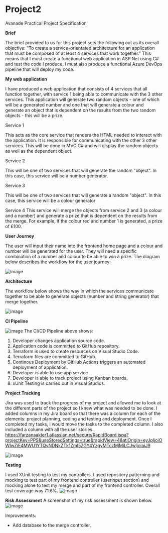# Project2

Avanade Practical Project Specification

**Brief**

The brief provided to us for this project sets the following out as its overall objective: "To create a service-orientated architecture for an application that must be composed of at least 4 services that work together."
This means that I must create a functional web application in ASP.Net using C# and test the code I produce. I must also produce a functional Azure DevOps pipeline that will deploy my code.


**My web application**

I have produced a web application that consists of 4 services that all function together, with service 1 being able to communicate with the 3 other services. This application will generate two random objects - one of which will be a generated number and one that will generate a colour and generate an object that is dependent on the results from the two random objects - this will be a prize. 

Service 1

This acts as the core service that renders the HTML needed to interact with the application. It is responsible for communicating with the other 3 other services. This will be done in MVC C# and will display the random objects as well as the dependent object.

Service 2

This will be one of two services that will generate the random "object". In this case, this service will be a number generator. 

Service 3

This will be one of two services that will generate a random "object". In this case, this service will be a colour generator

Service 4
This service will merge the objects from service 2 and 3 (a colour and a number) and generate a prize that is dependent on the results from the merge. For example, if the colour red and number 1 is generated, a prize of £100. 

**User Journey**

The user will input their name into the frontend home page and a colour and number will be generated for the user. They will need a specific combination of a number and colour to be able to win a prize. The diagram below describes the workflow for the user journey:

![image](https://user-images.githubusercontent.com/70802911/123049838-e6f30080-d3f7-11eb-9cd8-8823afc8ec74.png)


**Architecture**

The workflow below shows the way in which the services communicate together to be able to generate objects (number and string generator) that merge together.

![image](https://user-images.githubusercontent.com/70802911/123052221-82857080-d3fa-11eb-8d48-f326f3849306.png)


**CI Pipeline**

![image](https://user-images.githubusercontent.com/70802911/123109573-40c4ec00-d433-11eb-815a-82e4c8802c43.png)
The CI/CD Pipeline above shows:
1. Developer changes application source code.
2. Application code is committed to GitHub repository.
3. Terraform is used to create resources on Visual Studio Code.
4. Terraform files are committed to GitHub.
5. Continous Deployment by GitHub Actions triggers an automated deployment of application.
7. Developer is able to use app service
8. Developer is able to track project using Kanban boards.
9. xUnit Testing is carried out in Visual Studios.

**Project Tracking**

Jira was used to track the progress of my project and allowed me to look at the different parts of the project so I knew what was needed to be done. I added columns in my Jira board so that there was a column for each of the elements: project planning, coding and testing and deployment. Once I completed my tasks, I would move the tasks to the completed column. I also included a column with all the user stories.
https://farzanaakter1.atlassian.net/secure/RapidBoard.jspa?projectKey=PPS&useStoredSettings=true&rapidView=4&atlOrigin=eyJpIjoiOWIwZjE4MWU1YTQyNDNkZTk1ZmI5ZGY4YzgyMTczMjMiLCJwIjoiaiJ9

![image](https://user-images.githubusercontent.com/70802911/123056325-b498d180-d3fe-11eb-83f3-9e734512a06b.png)


**Testing**

I used XUnit testing to test my controllers. I used repository patterning and mocking to test part of my frontend controller (userinput section) and mocking alone to test my merge and part of my frontend controller. Overall test coverage was 71.6%. 
![image](https://user-images.githubusercontent.com/70802911/122797576-83fa5000-d2b7-11eb-8ed2-15a4b7d11911.png)


**Risk Assessment**
A screenshot of my risk assessment is shown below. 
![image](https://user-images.githubusercontent.com/70802911/123110686-39521280-d434-11eb-88ea-9601ef121df8.png)

Improvements:
- Add database to the merge controller.
